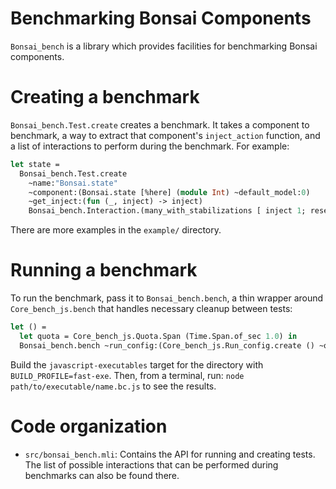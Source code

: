 # Benchmarking Bonsai Components

`Bonsai_bench` is a library which provides facilities for benchmarking Bonsai components.

# Creating a benchmark

`Bonsai_bench.Test.create` creates a benchmark. It takes a component to benchmark, a way
to extract that component's `inject_action` function, and a list of interactions to
perform during the benchmark. For example:

```ocaml
let state =
  Bonsai_bench.Test.create
    ~name:"Bonsai.state"
    ~component:(Bonsai.state [%here] (module Int) ~default_model:0)
    ~get_inject:(fun (_, inject) -> inject)
    Bonsai_bench.Interaction.(many_with_stabilizations [ inject 1; reset_model ])
```

There are more examples in the `example/` directory.

# Running a benchmark

To run the benchmark, pass it to `Bonsai_bench.bench`, a thin wrapper around
`Core_bench_js.bench` that handles necessary cleanup between tests:

```ocaml
let () =
  let quota = Core_bench_js.Quota.Span (Time.Span.of_sec 1.0) in
  Bonsai_bench.bench ~run_config:(Core_bench_js.Run_config.create () ~quota) [ state ]
```

Build the `javascript-executables` target for the directory with `BUILD_PROFILE=fast-exe`.
Then, from a terminal, run: `node path/to/executable/name.bc.js` to see the results.


<!--
  --expose-gc       : allows you to run a garbage collection using [gc()] at any point
  --gc-global       : will perform a stop-the-world global garbage collection
  --gc-interval <n> : will gc after <n> allocations.  Setting this very high might let
                      us prevent garbage collection during test runs.
  --always-compact  : force compaction during gc
  --random-seed <n> : seed to use for randomness
-->

# Code organization

- `src/bonsai_bench.mli`: Contains the API for running and creating tests. The list of
  possible interactions that can be performed during benchmarks can also be found there.
